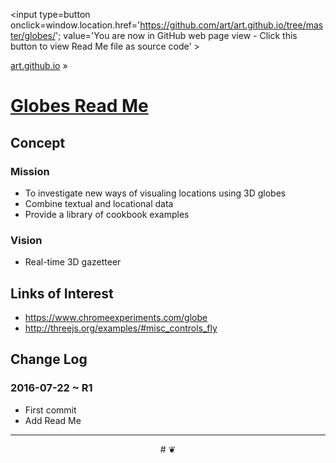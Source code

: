 <span style=display:none; >[You are now in GitHub source code view - click this link to view Read Me file as a web page]
( https://art.github.io/globes/index.html#readme.md "View file as a web page." ) </span>
<input type=button onclick=window.location.href='https://github.com/art/art.github.io/tree/master/globes/'; value='You are now in GitHub web page view - Click this button to view Read Me file as source code' >

[art.github.io]( https://art.github.io ) &raquo;

[Globes Read Me]( https://art.github.io/globes/index.html#readme.md )
===


## Concept

### Mission

* To investigate new ways of visualing locations using 3D globes
* Combine textual and locational data
* Provide a library of cookbook examples


### Vision

* Real-time 3D gazetteer


## Links of Interest

 
* https://www.chromeexperiments.com/globe
* http://threejs.org/examples/#misc_controls_fly



## Change Log

### 2016-07-22 ~ R1

* First commit
* Add Read Me


***

<center title='art.github.io ~ your 3D sunny place' >
# <a href=javascript:window.scrollTo(0,0); style=text-decoration:none; > ❦ </a>
</center>
